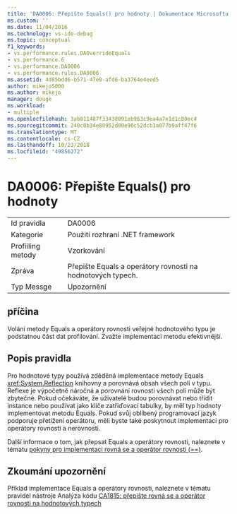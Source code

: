 ```yaml
---
title: 'DA0006: Přepište Equals() pro hodnoty | Dokumentace Microsoftu'
ms.custom: ''
ms.date: 11/04/2016
ms.technology: vs-ide-debug
ms.topic: conceptual
f1_keywords:
- vs.performance.rules.DAOverrideEquals
- vs.performance.6
- vs.performance.DA0006
- vs.performance.rules.DA0006
ms.assetid: 4d85bdd6-b571-47e0-afd6-ba3764e4eed5
author: mikejo5000
ms.author: mikejo
manager: douge
ms.workload:
- multiple
ms.openlocfilehash: 3ab011487f33438091eb963c9ea4a7e1d1c80ec4
ms.sourcegitcommit: 240c8b34e80952d00e90c52dcb1a077b9aff47f6
ms.translationtype: MT
ms.contentlocale: cs-CZ
ms.lasthandoff: 10/23/2018
ms.locfileid: "49856272"
---
```

# <a name="da0006-override-equals-for-value-types"></a>DA0006: Přepište Equals() pro hodnoty

|||  
|-|-|  
|Id pravidla|DA0006|  
|Kategorie|Použití rozhraní .NET framework|  
|Profiiling metody|Vzorkování|  
|Zpráva|Přepište Equals a operátory rovnosti na hodnotových typech.|  
|Typ Messge|Upozornění|  

## <a name="cause"></a>příčina  
 Volání metody Equals a operátory rovnosti veřejné hodnotového typu je podstatnou část dat profilování. Zvažte implementaci metodu efektivnější.  

## <a name="rule-description"></a>Popis pravidla  
 Pro hodnotové typy používá zděděná implementace metody Equals <xref:System.Reflection> knihovny a porovnává obsah všech polí v typu. Reflexe je výpočetně náročná a porovnání rovnosti všech polí může být zbytečné. Pokud očekáváte, že uživatelé budou porovnávat nebo třídit instance nebo používat jako klíče zatřiďovací tabulky, by měl typ hodnoty implementovat metodu Equals. Pokud svůj oblíbený programovací jazyk podporuje přetížení operátoru, měli byste také poskytnout implementaci pro operátory rovnosti a nerovnosti.  

 Další informace o tom, jak přepsat Equals a operátory rovnosti, naleznete v tématu [pokyny pro implementaci rovná se a operátor rovnosti (==)](http://go.microsoft.com/fwlink/?LinkId=177818).  

## <a name="how-to-investigate-a-warning"></a>Zkoumání upozornění  
 Příklad implementace Equals a operátory rovnosti, naleznete v tématu pravidel nástroje Analýza kódu [CA1815: přepište rovná se a operátor rovnosti na hodnotových typech](../code-quality/ca1815-override-equals-and-operator-equals-on-value-types.md)